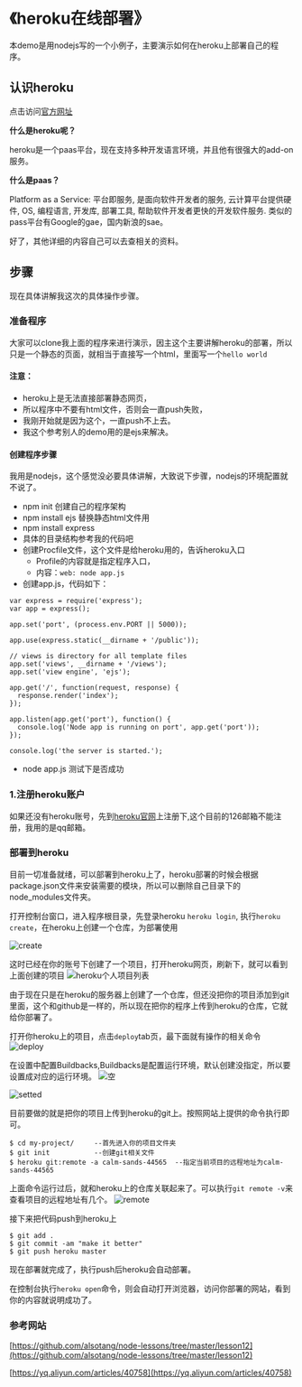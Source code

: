 # 《heroku在线部署》
本demo是用nodejs写的一个小例子，主要演示如何在heroku上部署自己的程序。

## 认识heroku
点击访问[官方网址](https://www.heroku.com/)

**什么是heroku呢？**

heroku是一个paas平台，现在支持多种开发语言环境，并且他有很强大的add-on服务。

**什么是paas？**

Platform as a Service: 平台即服务, 是面向软件开发者的服务, 云计算平台提供硬件, OS, 编程语言, 开发库, 部署工具, 帮助软件开发者更快的开发软件服务. 
类似的pass平台有Google的gae，国内新浪的sae。

好了，其他详细的内容自己可以去查相关的资料。

## 步骤
现在具体讲解我这次的具体操作步骤。

### 准备程序
大家可以clone我上面的程序来进行演示，因主这个主要讲解heroku的部署，所以只是一个静态的页面，就相当于直接写一个html，里面写一个```hello world```

#### 注意：
* heroku上是无法直接部署静态网页，
* 所以程序中不要有html文件，否则会一直push失败，
* 我刚开始就是因为这个，一直push不上去。
* 我这个参考别人的demo用的是ejs来解决。

#### 创建程序步骤
我用是nodejs，这个感觉没必要具体讲解，大致说下步骤，nodejs的环境配置就不说了。

* npm init 创建自己的程序架构
* npm install ejs 替换静态html文件用
* npm install express
* 具体的目录结构参考我的代码吧
* 创建Procfile文件，这个文件是给heroku用的，告诉heroku入口
   * Profile的内容就是指定程序入口，
   * 内容：```web: node app.js```
* 创建app.js，代码如下：
```
var express = require('express');
var app = express();

app.set('port', (process.env.PORT || 5000));

app.use(express.static(__dirname + '/public'));

// views is directory for all template files
app.set('views', __dirname + '/views');
app.set('view engine', 'ejs');

app.get('/', function(request, response) {
  response.render('index');
});

app.listen(app.get('port'), function() {
  console.log('Node app is running on port', app.get('port'));
});

console.log('the server is started.');
```
* node app.js 测试下是否成功


### 1.注册heroku账户
如果还没有heroku账号，先到[heroku官网](https://www.heroku.com/)上注册下,这个目前的126邮箱不能注册，我用的是qq邮箱。

### 部署到heroku
目前一切准备就绪，可以部署到heroku上了，heroku部署的时候会根据package.json文件来安装需要的模块，所以可以删除自己目录下的node_modules文件夹。

打开控制台窗口，进入程序根目录，先登录heroku ```heroku login```, 执行```heroku create```，在heroku上创建一个仓库，为部署使用

![create](http://img1.ph.126.net/GUHM33Og9viyzeWwFPa74Q==/2608147134219150316.png)

这时已经在你的账号下创建了一个项目，打开heroku网页，刷新下，就可以看到上面创建的项目
![heroku个人项目列表](http://img2.ph.126.net/FySiduq1f0DvtTfaykIV8A==/6632547708352309199.png)

由于现在只是在heroku的服务器上创建了一个仓库，但还没把你的项目添加到git里面，这个和github是一样的，所以现在把你的程序上传到heroku的仓库，它就给你部署了。

打开你heroku上的项目，点击```deploy```tab页，最下面就有操作的相关命令
![deploy](http://img2.ph.126.net/nvNn5gShNuVE1thYTkc8-w==/6632640067326444329.png)

在设置中配置Buildbacks,Buildbacks是配置运行环境，默认创建没指定，所以要设置成对应的运行环境。
![空](http://img0.ph.126.net/GZS9O2tc2AKCpeWFFE77bA==/6632354194305817593.png)

![setted](http://img1.ph.126.net/k_3K4PRzc4njt98tyaUEYQ==/1275363119494209346.png)

目前要做的就是把你的项目上传到heroku的git上。按照网站上提供的命令执行即可。
```
$ cd my-project/     --首先进入你的项目文件夹
$ git init           --创建git相关文件
$ heroku git:remote -a calm-sands-44565  --指定当前项目的远程地址为calm-sands-44565
```
上面命令运行过后，就和heroku上的仓库关联起来了。可以执行```git remote -v```来查看项目的远程地址有几个。
![remote](http://img0.ph.126.net/Bxhof5yIou9XyraqDSChsw==/2595480760267179132.png)

接下来把代码push到heroku上

```
$ git add .
$ git commit -am "make it better"
$ git push heroku master
```
现在部署就完成了，执行push后heroku会自动部署。

在控制台执行```heroku open```命令，则会自动打开浏览器，访问你部署的网站，看到你的内容就说明成功了。

 ### 参考网站
 
 [https://github.com/alsotang/node-lessons/tree/master/lesson12](https://github.com/alsotang/node-lessons/tree/master/lesson12)
 
 [https://yq.aliyun.com/articles/40758](https://yq.aliyun.com/articles/40758)

